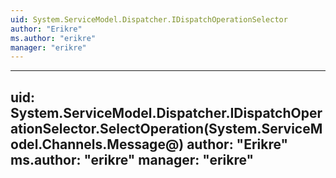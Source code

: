 ```yaml
---
uid: System.ServiceModel.Dispatcher.IDispatchOperationSelector
author: "Erikre"
ms.author: "erikre"
manager: "erikre"
---
```


---
uid: System.ServiceModel.Dispatcher.IDispatchOperationSelector.SelectOperation(System.ServiceModel.Channels.Message@)
author: "Erikre"
ms.author: "erikre"
manager: "erikre"
---
